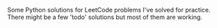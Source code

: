 Some Python solutions for LeetCode problems I've solved for practice.
There might be a few 'todo' solutions but most of them are working.
